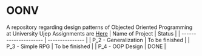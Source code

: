 # OONV
A repository regarding design patterns of Objected Oriented Programming at University Ujep
Assignments are [Here](https://github.com/pavelberanek91/UJEP/tree/main/OONV)
| Name of Project       | Status          |
| --------------------- | --------------- |
| P_2 - Generalization  | To be finished  |
| P_3 - Simple RPG      | To be finished  |
| P_4 - OOP Design      | DONE            |
